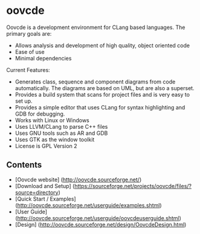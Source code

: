oovcde
======

Oovcde is a development environment for CLang based languages. The primary goals are:

- Allows analysis and development of high quality, object oriented code
- Ease of use
- Minimal dependencies

Current Features:

- Generates class, sequence and component diagrams from code automatically.
    The diagrams are based on UML, but are also a superset.
- Provides a build system that scans for project files and is very easy to set up.
- Provides a simple editor that uses CLang for syntax highlighting and GDB for debugging.
- Works with Linux or Windows
- Uses LLVM/CLang to parse C++ files
- Uses GNU tools such as AR and GDB
- Uses GTK as the window toolkit
- License is GPL Version 2

## Contents

- [Oovcde website] (http://oovcde.sourceforge.net/)
- [Download and Setup] (https://sourceforge.net/projects/oovcde/files/?source=directory)
- [Quick Start / Examples] (http://oovcde.sourceforge.net/userguide/examples.shtml)
- [User Guide] (http://oovcde.sourceforge.net/userguide/oovcdeuserguide.shtml)
- [Design] (http://oovcde.sourceforge.net/design/OovcdeDesign.html)
